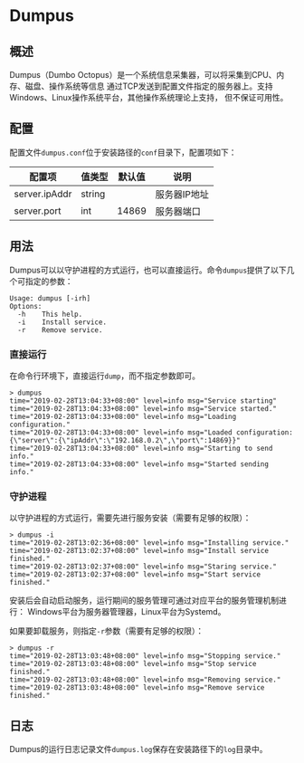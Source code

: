 # Dumpus

## 概述
Dumpus（Dumbo Octopus）是一个系统信息采集器，可以将采集到CPU、内存、磁盘、操作系统等信息
通过TCP发送到配置文件指定的服务器上。支持Windows、Linux操作系统平台，其他操作系统理论上支持，
但不保证可用性。

## 配置
配置文件`dumpus.conf`位于安装路径的`conf`目录下，配置项如下：

| 配置项         | 值类型        | 默认值 | 说明           |
|   ----        | ----         | ----  | ----           |
| server.ipAddr |   string     |       |   服务器IP地址   |
| server.port   |   int        | 14869 |   服务器端口    |

## 用法
Dumpus可以以守护进程的方式运行，也可以直接运行。命令`dumpus`提供了以下几个可指定的参数：
```shell
Usage: dumpus [-irh]
Options:
  -h    This help.
  -i    Install service.
  -r    Remove service.
```

### 直接运行

在命令行环境下，直接运行`dump`，而不指定参数即可。
```shell
> dumpus
time="2019-02-28T13:04:33+08:00" level=info msg="Service starting"
time="2019-02-28T13:04:33+08:00" level=info msg="Service started."
time="2019-02-28T13:04:33+08:00" level=info msg="Loading configuration."
time="2019-02-28T13:04:33+08:00" level=info msg="Loaded configuration: {\"server\":{\"ipAddr\":\"192.168.0.2\",\"port\":14869}}"
time="2019-02-28T13:04:33+08:00" level=info msg="Starting to send info."
time="2019-02-28T13:04:33+08:00" level=info msg="Started sending info."
```

### 守护进程

以守护进程的方式运行，需要先进行服务安装（需要有足够的权限）：
```shell
> dumpus -i
time="2019-02-28T13:02:36+08:00" level=info msg="Installing service."
time="2019-02-28T13:02:37+08:00" level=info msg="Install service finished."
time="2019-02-28T13:02:37+08:00" level=info msg="Staring service."
time="2019-02-28T13:02:37+08:00" level=info msg="Start service finished."
```

安装后会自动启动服务，运行期间的服务管理可通过对应平台的服务管理机制进行：
Windows平台为服务器管理器，Linux平台为Systemd。

如果要卸载服务，则指定`-r`参数（需要有足够的权限）：
```shell
> dumpus -r
time="2019-02-28T13:03:48+08:00" level=info msg="Stopping service."
time="2019-02-28T13:03:48+08:00" level=info msg="Stop service finished."
time="2019-02-28T13:03:48+08:00" level=info msg="Removing service."
time="2019-02-28T13:03:48+08:00" level=info msg="Remove service finished."
```

## 日志

Dumpus的运行日志记录文件`dumpus.log`保存在安装路径下的`log`目录中。
